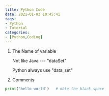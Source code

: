 ```yaml
---
title: Python Code
date: 2021-01-03 10:45:41
tags:
- Python
- Tutorial
categories:
- [Python,Coding]
---
```


1. The Name of variable

   Not like Java --- "dataSet"

   Python always use "data_set"

2. Comments

```python
print('hello world')   # note the blank space
```





